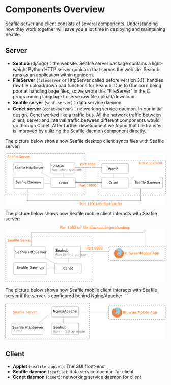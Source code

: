 # Components Overview

Seafile server and client consists of several components. Understanding how they work together will save you a lot time in deploying and maintaining Seafile.

## Server

- **Seahub** (django)：the website. Seafile server package contains a light-weight Python HTTP server gunicorn that serves the website. Seahub runs as an application within gunicorn.
- **FileServer** (``fileserver`` or HttpServer called before version 3.1): handles raw file upload/download functions for Seahub. Due to Gunicorn being poor at handling large files, so we wrote this "FileServer" in the C programming language to serve raw file upload/download.
- **Seafile server** (``seaf-server``)：data service daemon
- **Ccnet server** (``ccnet-server``)：networking service daemon. In our initial design, Ccnet worked like a traffic bus. All the network traffic between client, server and internal traffic between different components would go through Ccnet. After further development we found that file transfer is improved by utilizing the Seafile daemon component directly.

The picture below shows how Seafile desktop client syncs files with Seafile server:

![Seafile Sync](../images/seafile-sync-arch.png)

The picture below shows how Seafile mobile client interacts with Seafile server:

![How mobile clients connect Seafile](../images/mobile-arch.png)

The picture below shows how Seafile mobile client interacts with Seafile server if the server is configured behind Nginx/Apache:

![How seafile configured behind Nginx/Apache](../images/mobile-nginx-arch.png)

## Client

- **Applet** (`seafile-applet`): The GUI front-end
- **Seafile daemon** (``seafile``): data service daemon for client
- **Ccnet daemon** (``ccnet``): networking service daemon for client

